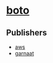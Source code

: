 # [boto](https://pypi.org/project/boto)



## Publishers
- [aws](https://pypi.org/user/aws)
- [garnaat](https://pypi.org/user/garnaat)

